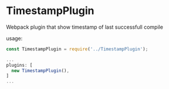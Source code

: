# TimestampPlugin

Webpack plugin that show timestamp of last successfull compile

usage:

```javascript
const TimestampPlugin = require('../TimestampPlugin');

...
plugins: [
  new TimestampPlugin(),
]
...
```
